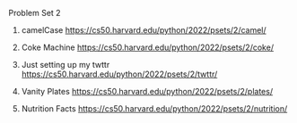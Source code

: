 Problem Set 2

1. camelCase
https://cs50.harvard.edu/python/2022/psets/2/camel/

2. Coke Machine
https://cs50.harvard.edu/python/2022/psets/2/coke/

3. Just setting up my twttr
https://cs50.harvard.edu/python/2022/psets/2/twttr/

4. Vanity Plates
https://cs50.harvard.edu/python/2022/psets/2/plates/

5. Nutrition Facts
https://cs50.harvard.edu/python/2022/psets/2/nutrition/
